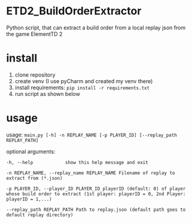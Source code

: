 # ETD2_BuildOrderExtractor
Python script, that can extract a build order from a local replay json from the game ElementTD 2

# install
1. clone repository 
2. create venv (I use pyCharm and created my venv there)
3. install requirements: `pip install -r requirements.txt`
4. run script as shown below

# usage
usage:  `main.py [-h] -n REPLAY_NAME [-p PLAYER_ID] [--replay_path REPLAY_PATH]`

optional arguments:

  `-h, --help            show this help message and exit`

  `-n REPLAY_NAME, --replay_name REPLAY_NAME
                        Filename of replay to extract from (*.json)`

  `-p PLAYER_ID, --player_ID PLAYER_ID
                        playerID (default: 0) of player whose build order to extract (1st player: playerID = 0, 2nd Player: playerID = 1,...)`

  `--replay_path REPLAY_PATH
                        Path to replay.json (default path goes to default replay directory)`
